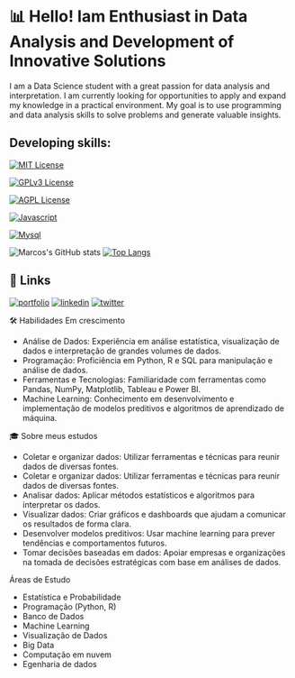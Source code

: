 
# 📊 Hello! Iam Enthusiast in Data Analysis and Development of Innovative Solutions

I am a Data Science student with a great passion for data analysis and interpretation. I am currently looking for opportunities to apply and expand my knowledge in a practical environment. My goal is to use programming and data analysis skills to solve problems and generate valuable insights.




## Developing skills:


[![MIT License](https://img.shields.io/badge/HTML-239120?style=for-the-badge&logo=html5&logoColor=white)]()

[![GPLv3 License](https://img.shields.io/badge/Python-3776AB?style=for-the-badge&logo=python&logoColor=white)]()

[![AGPL License](	https://img.shields.io/badge/CSS-239120?&style=for-the-badge&logo=css3&logoColor=white)]()

[![Javascript](https://img.shields.io/badge/JavaScript-F7DF1E?style=for-the-badge&logo=javascript&logoColor=black)]()

[![Mysql](	https://img.shields.io/badge/MySQL-00000F?style=for-the-badge&logo=mysql&logoColor=white)]()

![Marcos's GitHub stats](https://github-readme-stats.vercel.app/api?username=Marcosestudy&show_icons=true&theme=onedark)
[![Top Langs](https://github-readme-stats.vercel.app/api/top-langs/?username=Marcosestudy)](https://github.com/anuraghazra/github-readme-stats)










## 🔗 Links
[![portfolio](https://img.shields.io/badge/my_portfolio-000?style=for-the-badge&logo=ko-fi&logoColor=white)](https://sites.google.com/view/marcosrsoliveira/p%C3%A1gina-inicial)
[![linkedin](https://img.shields.io/badge/linkedin-0A66C2?style=for-the-badge&logo=linkedin&logoColor=white)](https://www.linkedin.com/feed/)
[![twitter](https://img.shields.io/badge/twitter-1DA1F2?style=for-the-badge&logo=twitter&logoColor=white)](https://x.com/oberto_marcos)



🛠️ Habilidades Em crescimento

- Análise de Dados: Experiência em análise estatística, visualização de dados e interpretação de grandes volumes de dados.
- Programação: Proficiência em Python, R e SQL para manipulação e análise de dados.
- Ferramentas e Tecnologias: Familiaridade com ferramentas como Pandas, NumPy, Matplotlib, Tableau e Power BI.
- Machine Learning: Conhecimento em desenvolvimento e implementação de modelos preditivos e algoritmos de aprendizado de máquina.


🎓 Sobre meus estudos

- Coletar e organizar dados: Utilizar ferramentas e técnicas para reunir dados de diversas fontes.
- Coletar e organizar dados: Utilizar ferramentas e técnicas para reunir dados de diversas fontes.
- Analisar dados: Aplicar métodos estatísticos e algoritmos para interpretar os dados.
- Visualizar dados: Criar gráficos e dashboards que ajudam a comunicar os resultados de forma clara.
- Desenvolver modelos preditivos: Usar machine learning para prever tendências e comportamentos futuros.
- Tomar decisões baseadas em dados: Apoiar empresas e organizações na tomada de decisões estratégicas com base em análises de dados.


Áreas de Estudo

- Estatística e Probabilidade
- Programação (Python, R)
- Banco de Dados
- Machine Learning
- Visualização de Dados
- Big Data
- Computação em nuvem
- Egenharia de dados

